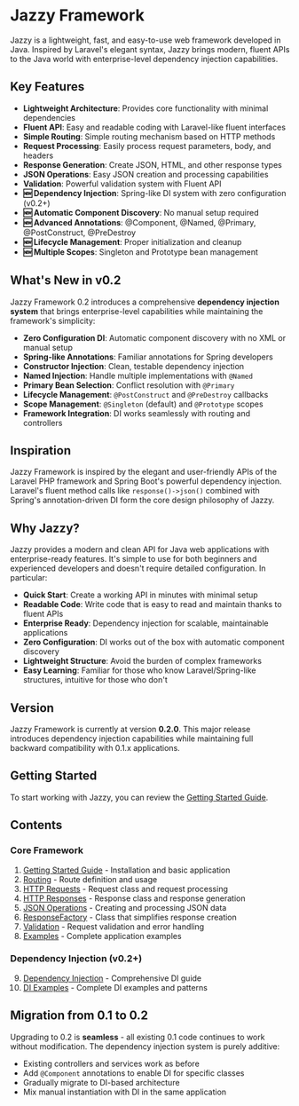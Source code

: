 # Jazzy Framework

Jazzy is a lightweight, fast, and easy-to-use web framework developed in Java. Inspired by Laravel's elegant syntax, Jazzy brings modern, fluent APIs to the Java world with enterprise-level dependency injection capabilities.

## Key Features

- **Lightweight Architecture**: Provides core functionality with minimal dependencies
- **Fluent API**: Easy and readable coding with Laravel-like fluent interfaces
- **Simple Routing**: Simple routing mechanism based on HTTP methods
- **Request Processing**: Easily process request parameters, body, and headers
- **Response Generation**: Create JSON, HTML, and other response types
- **JSON Operations**: Easy JSON creation and processing capabilities
- **Validation**: Powerful validation system with Fluent API
- **🆕 Dependency Injection**: Spring-like DI system with zero configuration (v0.2+)
- **🆕 Automatic Component Discovery**: No manual setup required
- **🆕 Advanced Annotations**: @Component, @Named, @Primary, @PostConstruct, @PreDestroy
- **🆕 Lifecycle Management**: Proper initialization and cleanup
- **🆕 Multiple Scopes**: Singleton and Prototype bean management

## What's New in v0.2

Jazzy Framework 0.2 introduces a comprehensive **dependency injection system** that brings enterprise-level capabilities while maintaining the framework's simplicity:

- **Zero Configuration DI**: Automatic component discovery with no XML or manual setup
- **Spring-like Annotations**: Familiar annotations for Spring developers
- **Constructor Injection**: Clean, testable dependency injection
- **Named Injection**: Handle multiple implementations with `@Named`
- **Primary Bean Selection**: Conflict resolution with `@Primary`
- **Lifecycle Management**: `@PostConstruct` and `@PreDestroy` callbacks
- **Scope Management**: `@Singleton` (default) and `@Prototype` scopes
- **Framework Integration**: DI works seamlessly with routing and controllers

## Inspiration

Jazzy Framework is inspired by the elegant and user-friendly APIs of the Laravel PHP framework and Spring Boot's powerful dependency injection. Laravel's fluent method calls like `response()->json()` combined with Spring's annotation-driven DI form the core design philosophy of Jazzy.

## Why Jazzy?

Jazzy provides a modern and clean API for Java web applications with enterprise-ready features. It's simple to use for both beginners and experienced developers and doesn't require detailed configuration. In particular:

- **Quick Start**: Create a working API in minutes with minimal setup
- **Readable Code**: Write code that is easy to read and maintain thanks to fluent APIs
- **Enterprise Ready**: Dependency injection for scalable, maintainable applications
- **Zero Configuration**: DI works out of the box with automatic component discovery
- **Lightweight Structure**: Avoid the burden of complex frameworks
- **Easy Learning**: Familiar for those who know Laravel/Spring-like structures, intuitive for those who don't

## Version

Jazzy Framework is currently at version **0.2.0**. This major release introduces dependency injection capabilities while maintaining full backward compatibility with 0.1.x applications.

## Getting Started

To start working with Jazzy, you can review the [Getting Started Guide](getting-started.md).

## Contents

### Core Framework
1. [Getting Started Guide](getting-started.md) - Installation and basic application
2. [Routing](routing.md) - Route definition and usage
3. [HTTP Requests](requests.md) - Request class and request processing
4. [HTTP Responses](responses.md) - Response class and response generation
5. [JSON Operations](json.md) - Creating and processing JSON data
6. [ResponseFactory](response_factory.md) - Class that simplifies response creation
7. [Validation](validation.md) - Request validation and error handling
8. [Examples](examples.md) - Complete application examples

### Dependency Injection (v0.2+)
9. [Dependency Injection](dependency-injection.md) - Comprehensive DI guide
10. [DI Examples](di-examples.md) - Complete DI examples and patterns

## Migration from 0.1 to 0.2

Upgrading to 0.2 is **seamless** - all existing 0.1 code continues to work without modification. The dependency injection system is purely additive:

- Existing controllers and services work as before
- Add `@Component` annotations to enable DI for specific classes
- Gradually migrate to DI-based architecture
- Mix manual instantiation with DI in the same application 